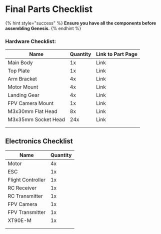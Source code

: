 # Final Parts Checklist

{% hint style="success" %}
**Ensure you have all the components before assembling Genesis.**
{% endhint %}

### Hardware Checklist:

| Name                | Quantity | Link to Part Page |
| ------------------- | -------- | ----------------- |
| Main Body           | 1x       | Link              |
| Top Plate           | 1x       | Link              |
| Arm Bracket         | 4x       | Link              |
| Motor Mount         | 4x       | Link              |
| Landing Gear        | 4x       | Link              |
| FPV Camera Mount    | 1x       | Link              |
| M3x30mm Flat Head   | 8x       | Link              |
| M3x35mm Socket Head | 24x      | Link              |
|                     |          |                   |
|                     |          |                   |

## Electronics Checklist

| Name              | Quantity |
| ----------------- | -------- |
| Motor             | 4x       |
| ESC               | 1x       |
| Flight Controller | 1x       |
| RC Receiver       | 1x       |
| RC Transmitter    | 1x       |
| FPV Camera        | 1x       |
| FPV Transmitter   | 1x       |
| XT90E-M           | 1x       |
|                   |          |
|                   |          |

